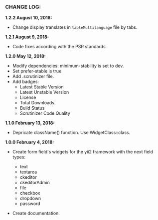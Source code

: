### CHANGE LOG:

**1.2.2 August 10, 2018:**
- Change display translates in ```tableMultilanguage``` file by tabs.

**1.2.1 August 9, 2018:**
- Code fixes according with the PSR standards.

**1.2.0 May 12, 2018:**
- Modify dependencies: minimum-stability is set to dev.
- Set prefer-stable is true
- Add .scrutinizer file.
- Add badges:
    - Latest Stable Version
    - Latest Unstable Version
    - License
    - Total Downloads.
    - Build Status
    - Scrutinizer Code Quality

**1.1.0 February 13, 2018:**
- Depricate className() function. Use WidgetClass::class.

**1.0.0 February 4, 2018:**
- Create form field's widgets for the yii2 framework with the next field types:
    - text
    - textarea
    - ckeditor
    - ckeditorAdmin
    - file
    - checkbox
    - dropdown
    - password

- Create documentation.
